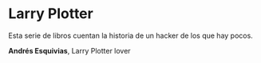# Larry Plotter

Esta serie de libros cuentan la historia de un hacker de los que hay pocos.

**Andrés Esquivias**, Larry Plotter lover
